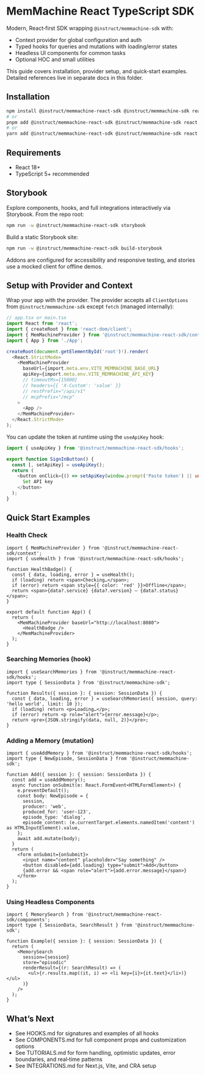 # MemMachine React TypeScript SDK

Modern, React‑first SDK wrapping `@instruct/memmachine-sdk` with:
- Context provider for global configuration and auth
- Typed hooks for queries and mutations with loading/error states
- Headless UI components for common tasks
- Optional HOC and small utilities

This guide covers installation, provider setup, and quick‑start examples. Detailed references live in separate docs in this folder.

## Installation

```bash
npm install @instruct/memmachine-react-sdk @instruct/memmachine-sdk react react-dom
# or
pnpm add @instruct/memmachine-react-sdk @instruct/memmachine-sdk react react-dom
# or
yarn add @instruct/memmachine-react-sdk @instruct/memmachine-sdk react react-dom
```

## Requirements
- React 18+
- TypeScript 5+ recommended

## Storybook

Explore components, hooks, and full integrations interactively via Storybook. From the repo root:

```bash
npm run -w @instruct/memmachine-react-sdk storybook
```

Build a static Storybook site:

```bash
npm run -w @instruct/memmachine-react-sdk build-storybook
```

Addons are configured for accessibility and responsive testing, and stories use a mocked client for offline demos.

## Setup with Provider and Context
Wrap your app with the provider. The provider accepts all `ClientOptions` from `@instruct/memmachine-sdk` except `fetch` (managed internally):

```ts
// app.tsx or main.tsx
import React from 'react';
import { createRoot } from 'react-dom/client';
import { MemMachineProvider } from '@instruct/memmachine-react-sdk/context';
import { App } from './App';

createRoot(document.getElementById('root')!).render(
  <React.StrictMode>
    <MemMachineProvider
      baseUrl={import.meta.env.VITE_MEMMACHINE_BASE_URL}
      apiKey={import.meta.env.VITE_MEMMACHINE_API_KEY}
      // timeoutMs={15000}
      // headers={{ 'X-Custom': 'value' }}
      // restPrefix="/api/v1"
      // mcpPrefix="/mcp"
    >
      <App />
    </MemMachineProvider>
  </React.StrictMode>
);
```

You can update the token at runtime using the `useApiKey` hook:

```ts
import { useApiKey } from '@instruct/memmachine-react-sdk/hooks';

export function SignInButton() {
  const [, setApiKey] = useApiKey();
  return (
    <button onClick={() => setApiKey(window.prompt('Paste token') || undefined)}>
      Set API key
    </button>
  );
}
```

## Quick Start Examples

### Health Check
```tsx
import { MemMachineProvider } from '@instruct/memmachine-react-sdk/context';
import { useHealth } from '@instruct/memmachine-react-sdk/hooks';

function HealthBadge() {
  const { data, loading, error } = useHealth();
  if (loading) return <span>Checking…</span>;
  if (error) return <span style={{ color: 'red' }}>Offline</span>;
  return <span>{data?.service} {data?.version} — {data?.status}</span>;
}

export default function App() {
  return (
    <MemMachineProvider baseUrl="http://localhost:8080">
      <HealthBadge />
    </MemMachineProvider>
  );
}
```

### Searching Memories (hook)
```tsx
import { useSearchMemories } from '@instruct/memmachine-react-sdk/hooks';
import type { SessionData } from '@instruct/memmachine-sdk';

function Results({ session }: { session: SessionData }) {
  const { data, loading, error } = useSearchMemories({ session, query: 'hello world', limit: 10 });
  if (loading) return <p>Loading…</p>;
  if (error) return <p role="alert">{error.message}</p>;
  return <pre>{JSON.stringify(data, null, 2)}</pre>;
}
```

### Adding a Memory (mutation)
```tsx
import { useAddMemory } from '@instruct/memmachine-react-sdk/hooks';
import type { NewEpisode, SessionData } from '@instruct/memmachine-sdk';

function Add({ session }: { session: SessionData }) {
  const add = useAddMemory();
  async function onSubmit(e: React.FormEvent<HTMLFormElement>) {
    e.preventDefault();
    const body: NewEpisode = {
      session,
      producer: 'web',
      produced_for: 'user-123',
      episode_type: 'dialog',
      episode_content: (e.currentTarget.elements.namedItem('content') as HTMLInputElement).value,
    };
    await add.mutate(body);
  }
  return (
    <form onSubmit={onSubmit}>
      <input name="content" placeholder="Say something" />
      <button disabled={add.loading} type="submit">Add</button>
      {add.error && <span role="alert">{add.error.message}</span>}
    </form>
  );
}
```

### Using Headless Components
```tsx
import { MemorySearch } from '@instruct/memmachine-react-sdk/components';
import type { SessionData, SearchResult } from '@instruct/memmachine-sdk';

function Example({ session }: { session: SessionData }) {
  return (
    <MemorySearch
      session={session}
      store="episodic"
      renderResult={(r: SearchResult) => (
        <ul>{r.results.map((it, i) => <li key={i}>{it.text}</li>)}</ul>
      )}
    />
  );
}
```

## What’s Next
- See HOOKS.md for signatures and examples of all hooks
- See COMPONENTS.md for full component props and customization options
- See TUTORIALS.md for form handling, optimistic updates, error boundaries, and real‑time patterns
- See INTEGRATIONS.md for Next.js, Vite, and CRA setup
